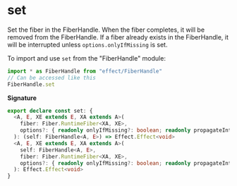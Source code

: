 # set

Set the fiber in the FiberHandle. When the fiber completes, it will be removed from the FiberHandle.
If a fiber already exists in the FiberHandle, it will be interrupted unless `options.onlyIfMissing` is set.

To import and use `set` from the "FiberHandle" module:

```ts
import * as FiberHandle from "effect/FiberHandle"
// Can be accessed like this
FiberHandle.set
```

**Signature**

```ts
export declare const set: {
  <A, E, XE extends E, XA extends A>(
    fiber: Fiber.RuntimeFiber<XA, XE>,
    options?: { readonly onlyIfMissing?: boolean; readonly propagateInterruption?: boolean | undefined }
  ): (self: FiberHandle<A, E>) => Effect.Effect<void>
  <A, E, XE extends E, XA extends A>(
    self: FiberHandle<A, E>,
    fiber: Fiber.RuntimeFiber<XA, XE>,
    options?: { readonly onlyIfMissing?: boolean; readonly propagateInterruption?: boolean | undefined }
  ): Effect.Effect<void>
}
```
